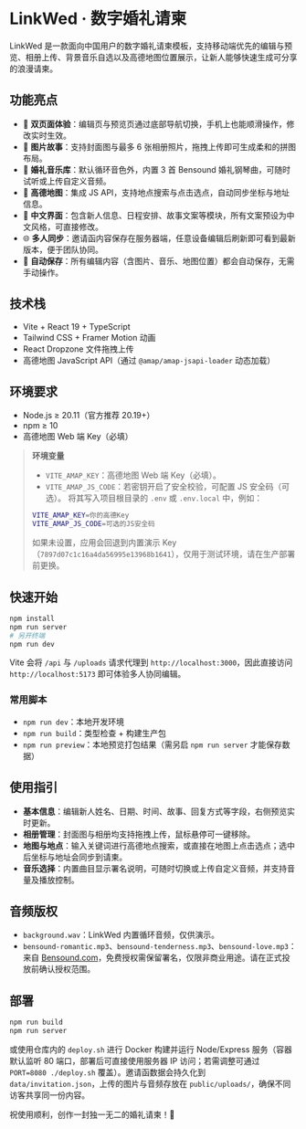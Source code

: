 # LinkWed · 数字婚礼请柬

LinkWed 是一款面向中国用户的数字婚礼请柬模板，支持移动端优先的编辑与预览、相册上传、背景音乐自选以及高德地图位置展示，让新人能够快速生成可分享的浪漫请柬。

## 功能亮点
- 📱 **双页面体验**：编辑页与预览页通过底部导航切换，手机上也能顺滑操作，修改实时生效。
- 📸 **图片故事**：支持封面图与最多 6 张相册照片，拖拽上传即可生成柔和的拼图布局。
- 🎵 **婚礼音乐库**：默认循环音色外，内置 3 首 Bensound 婚礼钢琴曲，可随时试听或上传自定义音频。
- 📍 **高德地图**：集成 JS API，支持地点搜索与点击选点，自动同步坐标与地址信息。
- 🌸 **中文界面**：包含新人信息、日程安排、故事文案等模块，所有文案预设为中文风格，可直接修改。
- 🌐 **多人同步**：邀请函内容保存在服务器端，任意设备编辑后刷新即可看到最新版本，便于团队协同。
- 💾 **自动保存**：所有编辑内容（含图片、音乐、地图位置）都会自动保存，无需手动操作。

## 技术栈
- Vite + React 19 + TypeScript
- Tailwind CSS + Framer Motion 动画
- React Dropzone 文件拖拽上传
- 高德地图 JavaScript API（通过 `@amap/amap-jsapi-loader` 动态加载）

## 环境要求
- Node.js ≥ 20.11（官方推荐 20.19+）
- npm ≥ 10
- 高德地图 Web 端 Key（必填）

> **环境变量**
> - `VITE_AMAP_KEY`：高德地图 Web 端 Key（必填）。
> - `VITE_AMAP_JS_CODE`：若密钥开启了安全校验，可配置 JS 安全码（可选）。
> 将其写入项目根目录的 `.env` 或 `.env.local` 中，例如：
> ```bash
> VITE_AMAP_KEY=你的高德Key
> VITE_AMAP_JS_CODE=可选的JS安全码
> ```
> 如果未设置，应用会回退到内置演示 Key（`7897d07c1c16a4da56995e13968b1641`），仅用于测试环境，请在生产部署前更换。

## 快速开始
```bash
npm install
npm run server
# 另开终端
npm run dev
```
Vite 会将 `/api` 与 `/uploads` 请求代理到 `http://localhost:3000`，因此直接访问 `http://localhost:5173` 即可体验多人协同编辑。

### 常用脚本
- `npm run dev`：本地开发环境
- `npm run build`：类型检查 + 构建生产包
- `npm run preview`：本地预览打包结果（需另启 `npm run server` 才能保存数据）

## 使用指引
- **基本信息**：编辑新人姓名、日期、时间、故事、回复方式等字段，右侧预览实时更新。
- **相册管理**：封面图与相册均支持拖拽上传，鼠标悬停可一键移除。
- **地图与地点**：输入关键词进行高德地点搜索，或直接在地图上点击选点；选中后坐标与地址会同步到请柬。
- **音乐选择**：内置曲目显示署名说明，可随时切换或上传自定义音频，并支持音量及播放控制。

## 音频版权
- `background.wav`：LinkWed 内置循环音频，仅供演示。
- `bensound-romantic.mp3`、`bensound-tenderness.mp3`、`bensound-love.mp3`：来自 [Bensound.com](https://www.bensound.com/)，免费授权需保留署名，仅限非商业用途。请在正式投放前确认授权范围。

## 部署
```bash
npm run build
npm run server
```
或使用仓库内的 `deploy.sh` 进行 Docker 构建并运行 Node/Express 服务（容器默认监听 80 端口，部署后可直接使用服务器 IP 访问；若需调整可通过 `PORT=8080 ./deploy.sh` 覆盖）。邀请函数据会持久化到 `data/invitation.json`，上传的图片与音频存放在 `public/uploads/`，确保不同访客共享同一份内容。

祝使用顺利，创作一封独一无二的婚礼请柬！💍
